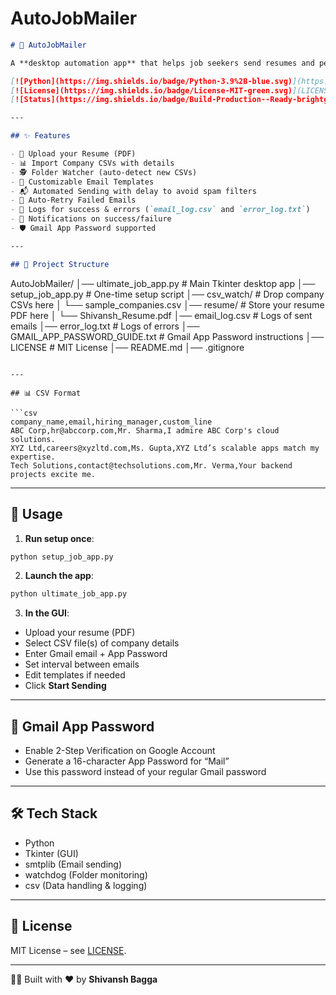 # AutoJobMailer
```markdown
# 🚀 AutoJobMailer

A **desktop automation app** that helps job seekers send resumes and personalized intro emails to multiple companies with just a few clicks.

[![Python](https://img.shields.io/badge/Python-3.9%2B-blue.svg)](https://www.python.org/) 
[![License](https://img.shields.io/badge/License-MIT-green.svg)](LICENSE)
[![Status](https://img.shields.io/badge/Build-Production--Ready-brightgreen.svg)]()

---

## ✨ Features

- 📄 Upload your Resume (PDF)  
- 📊 Import Company CSVs with details  
- 🕵️ Folder Watcher (auto-detect new CSVs)  
- 📝 Customizable Email Templates  
- 📬 Automated Sending with delay to avoid spam filters  
- 🔁 Auto-Retry Failed Emails  
- 📂 Logs for success & errors (`email_log.csv` and `error_log.txt`)  
- 🔔 Notifications on success/failure  
- 🛡️ Gmail App Password supported  

---

## 📂 Project Structure

```

AutoJobMailer/
│── ultimate\_job\_app.py          # Main Tkinter desktop app
│── setup\_job\_app.py             # One-time setup script
│── csv\_watch/                   # Drop company CSVs here
│   └── sample\_companies.csv
│── resume/                      # Store your resume PDF here
│   └── Shivansh\_Resume.pdf
│── email\_log.csv                # Logs of sent emails
│── error\_log.txt                # Logs of errors
│── GMAIL\_APP\_PASSWORD\_GUIDE.txt # Gmail App Password instructions
│── LICENSE                      # MIT License
│── README.md
│── .gitignore

````

---

## 📊 CSV Format

```csv
company_name,email,hiring_manager,custom_line
ABC Corp,hr@abccorp.com,Mr. Sharma,I admire ABC Corp's cloud solutions.
XYZ Ltd,careers@xyzltd.com,Ms. Gupta,XYZ Ltd’s scalable apps match my expertise.
Tech Solutions,contact@techsolutions.com,Mr. Verma,Your backend projects excite me.
````

---

## 🚀 Usage

1. **Run setup once**:

```bash
python setup_job_app.py
```

2. **Launch the app**:

```bash
python ultimate_job_app.py
```

3. **In the GUI**:

* Upload your resume (PDF)
* Select CSV file(s) of company details
* Enter Gmail email + App Password
* Set interval between emails
* Edit templates if needed
* Click **Start Sending**

---

## 🔑 Gmail App Password

* Enable 2-Step Verification on Google Account
* Generate a 16-character App Password for “Mail”
* Use this password instead of your regular Gmail password

---

## 🛠️ Tech Stack

* Python
* Tkinter (GUI)
* smtplib (Email sending)
* watchdog (Folder monitoring)
* csv (Data handling & logging)

---

## 📜 License

MIT License – see [LICENSE](LICENSE).

---

👨‍💻 Built with ❤️ by **Shivansh Bagga**
